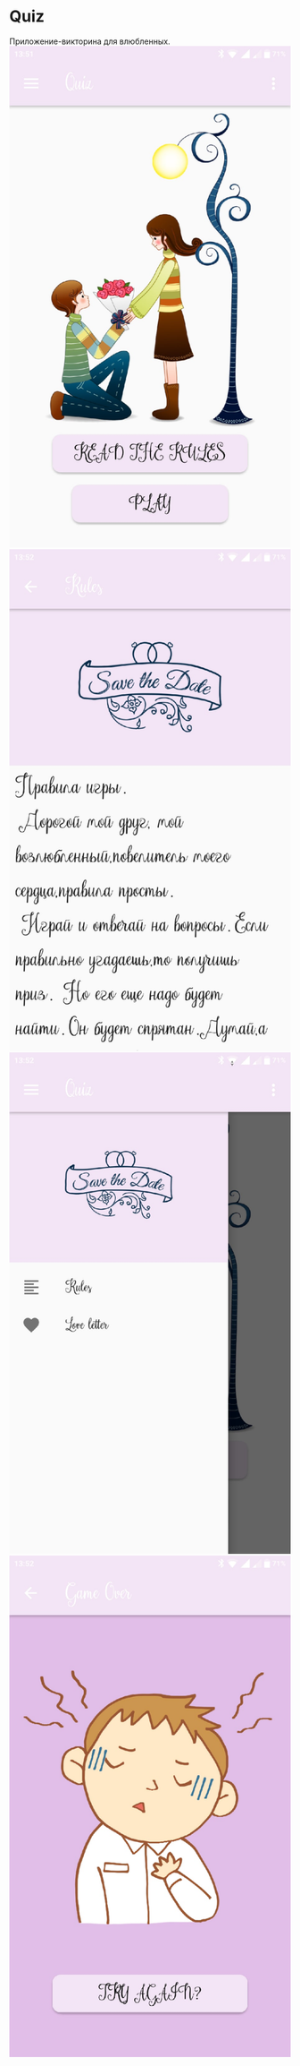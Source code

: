 # Quiz
Приложение-викторина для влюбленных.
![](des1.jpg)
![](des2.jpg)
![](des3.jpg)
![](des4.jpg)
